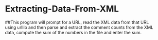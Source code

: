 # Extracting-Data-From-XML
##This program will prompt for a URL, read the XML data from that URL using urllib and then parse and extract the comment counts from the XML data, compute the sum of the numbers in the file and enter the sum.

